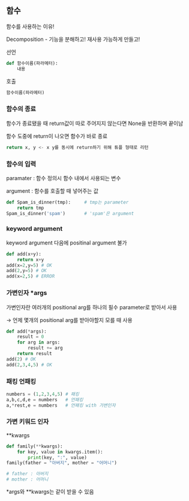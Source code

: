 ## 함수

함수를 사용하는 이유!

Decomposition - 기능을 분해하고! 재사용 가능하게 만들고!

선언

```python
def 함수이름(파라메터):
	내용
```

호출

```python
함수이름(파라메터)
```

### 함수의 종료

함수가 종료됐을 때 return값이 따로 주어지지 않는다면 None을 반환하며 끝이남

함수 도중에 return이 나오면 함수가 바로 종료

```python
return x, y <- x y를 동시에 return하기 위해 튜플 형태로 리턴
```

### 함수의 입력

paramater : 함수 정의시 함수 내에서 사용되는 변수

argument : 함수를 호출할 때 넣어주는 값

```python
def Spam_is_dinner(tmp):     # tmp는 parameter
	return tmp
Spam_is_dinner('spam')       # 'spam'은 argument
```

### keyword argument

keyword argument 다음에 positinal argument 불가

```python
def add(x+y):
	return x+y
add(x=2,y=5) # OK
add(2,y=5) # OK
add(x=2,5) # ERROR
```

### 가변인자 *args

가변인자란 여러개의 positional arg를 하나의 필수 parameter로 받아서 사용

→ 언제 몇개의 positional arg를 받아야할지 모를 때 사용

```python
def add(*args):
	result = 0
	for arg in args:
		result += arg
	return result
add(2) # OK
add(2,3,4,5) # OK
```

### 패킹 언패킹

```python
numbers = (1,2,3,4,5) # 패킹
a,b,c,d,e = numbers   # 언패킹
a,*rest,e = numbers   # 언패킹 with 가변인자
```

### 가변 키워드 인자

**kwargs

```python
def family(**kwargs):
	for key, value in kwargs.item():
		print(key, ":", value)
family(father = "아버지", mother = "어머니")

# father : 아버지
# mother : 어머니
```

*args와 **kwargs는 같이 받을 수 있음
